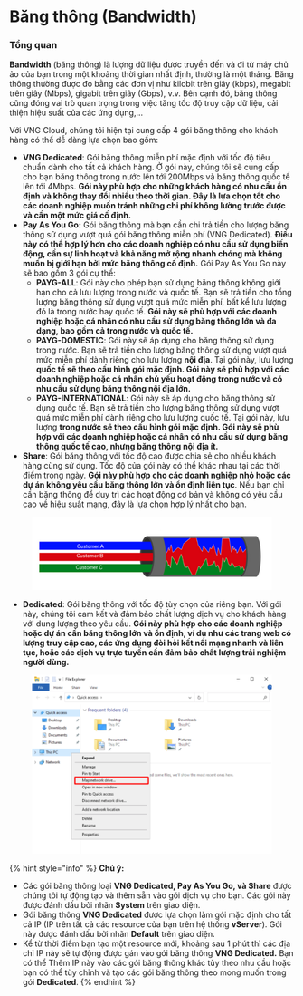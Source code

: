 # Băng thông (Bandwidth)

### Tổng quan

**Bandwidth** (băng thông) là lượng dữ liệu được truyền đến và đi từ máy chủ ảo của bạn trong một khoảng thời gian nhất định, thường là một tháng. Băng thông thường được đo bằng các đơn vị như kilobit trên giây (kbps), megabit trên giây (Mbps), gigabit trên giây (Gbps), v.v. Bên cạnh đó, băng thông cũng đóng vai trò quan trọng trong việc tăng tốc độ truy cập dữ liệu, cải thiện hiệu suất của các ứng dụng,...

Với VNG Cloud, chúng tôi hiện tại cung cấp 4 gói băng thông cho khách hàng có thể dễ dàng lựa chọn bao gồm:&#x20;

* **VNG Dedicated**: Gói băng thông miễn phí mặc định với tốc độ tiêu chuẩn dành cho tất cả khách hàng. Ở gói này, chúng tôi sẽ cung cấp cho bạn băng thông trong nước lên tới 200Mbps và băng thông quốc tế lên tới 4Mbps. **Gói này phù hợp cho những khách hàng có nhu cầu ổn định và không thay đổi nhiều theo thời gian. Đây là lựa chọn tốt cho các doanh nghiệp muốn tránh những chi phí không lường trước được và cần một mức giá cố định.**
* **Pay As You Go:** Gói băng thông mà bạn cần chi trả tiền cho lượng băng thông sử dụng vượt quá gói băng thông miễn phí (VNG Dedicated). **Điều này có thể hợp lý hơn cho các doanh nghiệp có nhu cầu sử dụng biến động, cần sự linh hoạt và khả năng mở rộng nhanh chóng mà không muốn bị giới hạn bởi mức băng thông cố định.** Gói Pay As You Go này sẽ bao gồm 3 gói cụ thể:
  * **PAYG-ALL**: Gói này cho phép bạn sử dụng băng thông không giới hạn cho cả lưu lượng trong nước và quốc tế. Bạn sẽ trả tiền cho tổng lượng băng thông sử dụng vượt quá mức miễn phí, bất kể lưu lượng đó là trong nước hay quốc tế. **Gói này sẽ phù hợp với các doanh nghiệp hoặc cá nhân có nhu cầu sử dụng băng thông lớn và đa dạng, bao gồm cả trong nước và quốc tế.**
  * **PAYG-DOMESTIC**: Gói này sẽ áp dụng cho băng thông sử dụng trong nước. Bạn sẽ trả tiền cho lượng băng thông sử dụng vượt quá mức miễn phí dành riêng cho lưu lượng **nội địa**. Tại gói này, lưu lượng **quốc tế sẽ theo cấu hình gói mặc định. Gói này sẽ phù hợp với các doanh nghiệp hoặc cá nhân chủ yếu hoạt động trong nước và có nhu cầu sử dụng băng thông nội địa lớn.**
  * **PAYG-INTERNATIONAL**: Gói này sẽ áp dụng cho băng thông sử dụng quốc tế. Bạn sẽ trả tiền cho lượng băng thông sử dụng vượt quá mức miễn phí dành riêng cho lưu lượng quốc tế. Tại gói này, lưu lượng **trong nước sẽ theo cấu hình gói mặc định. Gói này sẽ phù hợp với các doanh nghiệp hoặc cá nhân có nhu cầu sử dụng băng thông quốc tế cao, nhưng băng thông nội địa ít.**
* **Share**: Gói băng thông với tốc độ cao được chia sẻ cho nhiều khách hàng cùng sử dụng. Tốc độ của gói này có thể khác nhau tại các thời điểm trong ngày. **Gói này phù hợp cho các doanh nghiệp nhỏ hoặc các dự án không yêu cầu băng thông lớn và ổn định liên tục**. Nếu bạn chỉ cần băng thông để duy trì các hoạt động cơ bản và không có yêu cầu cao về hiệu suất mạng, đây là lựa chọn hợp lý nhất cho bạn.

<figure><img src="../../../../.gitbook/assets/image (14) (1).png" alt=""><figcaption></figcaption></figure>

* **Dedicated**: Gói băng thông với tốc độ tùy chọn của riêng bạn. Với gói này, chúng tôi cam kết và đảm bảo chất lượng dịch vụ cho khách hàng với dung lượng theo yêu cầu. **Gói này phù hợp cho các doanh nghiệp hoặc dự án cần băng thông lớn và ổn định, ví dụ như các trang web có lượng truy cập cao, các ứng dụng đòi hỏi kết nối mạng nhanh và liên tục, hoặc các dịch vụ trực tuyến cần đảm bảo chất lượng trải nghiệm người dùng.**

<figure><img src="../../../../.gitbook/assets/image (22) (1).png" alt=""><figcaption></figcaption></figure>

{% hint style="info" %}
**Chú ý:**

* Các gói băng thông loại **VNG Dedicated, Pay As You Go, và Share** được chúng tôi tự động tạo và thêm sẵn vào gói dịch vụ cho bạn. Các gói này được đánh dấu bởi nhãn **System** trên giao diện.
* Gói băng thông **VNG Dedicated** được lựa chọn làm gói mặc định cho tất cả IP (IP trên tất cả các resource của bạn trên hệ thống **vServer**). Gói này được đánh dấu bởi nhãn **Default** trên giao diện.
* Kể từ thời điểm bạn tạo một resource mới, khoảng sau 1 phút thì các địa chỉ IP này sẽ tự động được gán vào gói băng thông **VNG Dedicated.** Bạn có thể Thêm IP này vào các gói băng thông khác tùy theo nhu cầu hoặc bạn có thể tùy chỉnh và tạo các gói băng thông theo mong muốn trong gói **Dedicated**.
{% endhint %}

